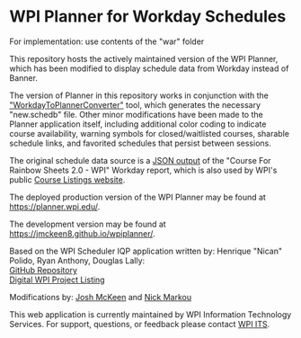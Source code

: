 # WPI Planner for Workday Schedules

For implementation: use contents of the "war" folder

This repository hosts the actively maintained version of the WPI Planner, which has been modified to display schedule data from Workday instead of Banner. 

The version of Planner in this repository works in conjunction with the ["WorkdayToPlannerConverter"](https://github.com/Jmckeen8/WorkdayToPlannerConverter) tool, which generates the necessary "new.schedb" file. Other minor modifications have been made to the Planner application itself, including additional color coding to indicate course availability, warning symbols for closed/waitlisted courses, sharable schedule links, and favorited schedules that persist between sessions. 

The original schedule data source is a [JSON output](https://courselistings.wpi.edu/assets/prod-data-raw.json) of the "Course For Rainbow Sheets 2.0 - WPI" Workday report, which is also used by WPI's public [Course Listings website](https://courselistings.wpi.edu/). 

The deployed production version of the WPI Planner may be found at https://planner.wpi.edu/.

The development version may be found at https://jmckeen8.github.io/wpiplanner/.

Based on the WPI Scheduler IQP application written by: Henrique "Nican" Polido, Ryan Anthony, Douglas Lally:<br>
[GitHub Repository](https://github.com/Nican/wpischeduler)<br>
[Digital WPI Project Listing](https://digital.wpi.edu/show/zw12z591f)

Modifications by: [Josh McKeen](https://github.com/Jmckeen8) and [Nick Markou](https://github.com/NicholasMarkou)

This web application is currently maintained by WPI Information Technology Services. For support, questions, or feedback please contact [WPI ITS](https://hub.wpi.edu/Help).
